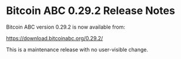 # Bitcoin ABC 0.29.2 Release Notes

Bitcoin ABC version 0.29.2 is now available from:

  <https://download.bitcoinabc.org/0.29.2/>

This is a maintenance release with no user-visible change.
